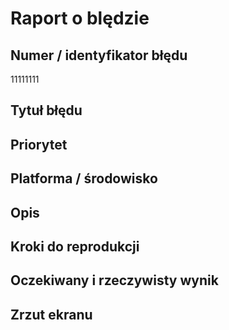 # Raport o blędzie

## Numer / identyfikator błędu

11111111
## Tytuł błędu


## Priorytet


## Platforma / środowisko


## Opis


## Kroki do reprodukcji


## Oczekiwany i rzeczywisty wynik


## Zrzut ekranu
